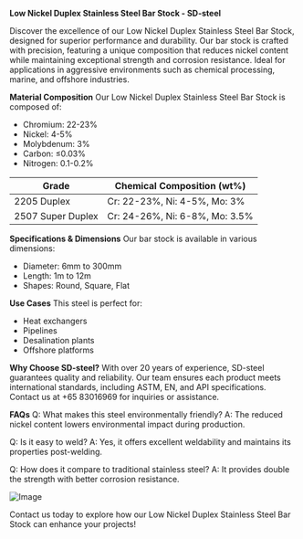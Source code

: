 **Low Nickel Duplex Stainless Steel Bar Stock - SD-steel**

Discover the excellence of our Low Nickel Duplex Stainless Steel Bar Stock, designed for superior performance and durability. Our bar stock is crafted with precision, featuring a unique composition that reduces nickel content while maintaining exceptional strength and corrosion resistance. Ideal for applications in aggressive environments such as chemical processing, marine, and offshore industries.

**Material Composition**
Our Low Nickel Duplex Stainless Steel Bar Stock is composed of:
- Chromium: 22-23%
- Nickel: 4-5%
- Molybdenum: 3%
- Carbon: ≤0.03%
- Nitrogen: 0.1-0.2%

| **Grade** | **Chemical Composition (wt%)** | 
|-----------|--------------------------------|
| 2205 Duplex | Cr: 22-23%, Ni: 4-5%, Mo: 3% |
| 2507 Super Duplex | Cr: 24-26%, Ni: 6-8%, Mo: 3.5% |

**Specifications & Dimensions**
Our bar stock is available in various dimensions:
- Diameter: 6mm to 300mm
- Length: 1m to 12m
- Shapes: Round, Square, Flat

**Use Cases**
This steel is perfect for:
- Heat exchangers
- Pipelines
- Desalination plants
- Offshore platforms

**Why Choose SD-steel?**
With over 20 years of experience, SD-steel guarantees quality and reliability. Our team ensures each product meets international standards, including ASTM, EN, and API specifications. Contact us at +65 83016969 for inquiries or assistance.

**FAQs**
Q: What makes this steel environmentally friendly?
A: The reduced nickel content lowers environmental impact during production.

Q: Is it easy to weld?
A: Yes, it offers excellent weldability and maintains its properties post-welding.

Q: How does it compare to traditional stainless steel?
A: It provides double the strength with better corrosion resistance.

![Image](https://github.com/user-attachments/assets/2567258e-e124-4816-932d-1809bd27ef0b)

Contact us today to explore how our Low Nickel Duplex Stainless Steel Bar Stock can enhance your projects!